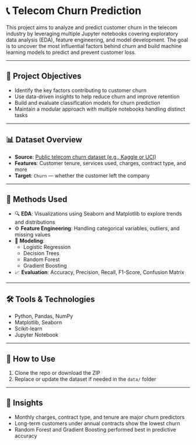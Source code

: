 # 📞 Telecom Churn Prediction

This project aims to analyze and predict customer churn in the telecom industry by leveraging multiple Jupyter notebooks covering exploratory data analysis (EDA), feature engineering, and model development. The goal is to uncover the most influential factors behind churn and build machine learning models to predict and prevent customer loss.

---

## 🎯 Project Objectives

- Identify the key factors contributing to customer churn
- Use data-driven insights to help reduce churn and improve retention
- Build and evaluate classification models for churn prediction
- Maintain a modular approach with multiple notebooks handling distinct tasks


---

## 📊 Dataset Overview

- **Source**: [Public telecom churn dataset (e.g., Kaggle or UCI)](https://github.com/ChaitanyaC22/Telecom-Churn-Prediction/blob/chai_main/Telecom_Churn_Prediction.ipynb)
- **Features**: Customer tenure, services used, charges, contract type, and more
- **Target**: `Churn` — whether the customer left the company

---

## 🧠 Methods Used

- 🔍 **EDA**: Visualizations using Seaborn and Matplotlib to explore trends and distributions
- ⚙️ **Feature Engineering**: Handling categorical variables, outliers, and missing values
- 🧪 **Modeling**:
  - Logistic Regression
  - Decision Trees
  - Random Forest
  - Gradient Boosting
- 📈 **Evaluation**: Accuracy, Precision, Recall, F1-Score, Confusion Matrix

---

## 🛠️ Tools & Technologies

- Python, Pandas, NumPy
- Matplotlib, Seaborn
- Scikit-learn
- Jupyter Notebook

---

## 📌 How to Use

1. Clone the repo or download the ZIP
2. Replace or update the dataset if needed in the `data/` folder

---

## 📍 Insights

- Monthly charges, contract type, and tenure are major churn predictors
- Long-term customers under annual contracts show the lowest churn
- Random Forest and Gradient Boosting performed best in predictive accuracy



